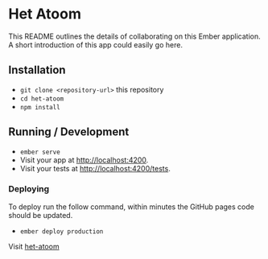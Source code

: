 # Het Atoom

This README outlines the details of collaborating on this Ember application.
A short introduction of this app could easily go here.

## Installation

* `git clone <repository-url>` this repository
* `cd het-atoom`
* `npm install`

## Running / Development

* `ember serve`
* Visit your app at [http://localhost:4200](http://localhost:4200).
* Visit your tests at [http://localhost:4200/tests](http://localhost:4200/tests).

### Deploying

To deploy run the follow command, within minutes the GitHub pages code should be updated.
* `ember deploy production`

Visit [het-atoom](https://harmvandeven.github.io/het-atoom/)